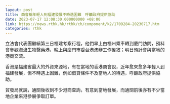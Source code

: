 ```yaml
---
layout: post
title: 商會稱年輕人到福建發展不時遇困難　呼籲政府提供協助
date: 2023-07-17 12:08:30.000000000 +08:00
link: https://news.rthk.hk/rthk/ch/component/k2/1709284-20230717.htm
categories: rthk
---
```


立法會代表團繼續第三日福建考察行程，他們早上由福州乘車轉到廈門訪問，預料會參觀海滄生物醫藥港，晚上與廈門巿委台港澳辦工作餐敘；明日預計會與當地的港商交流。

香港是福建省最大的外資來源地，有在當地的香港商會說，近年愈來愈多年輕人到福建發展，但不時遇上困難，例如借貸條件不及當地人的待遇，呼籲政府提供協助。

貿發局就說，通關後收到不少港商查詢，有意到當地發展，而通關前後亦有不少當地企業來港參展爭取訂單。
